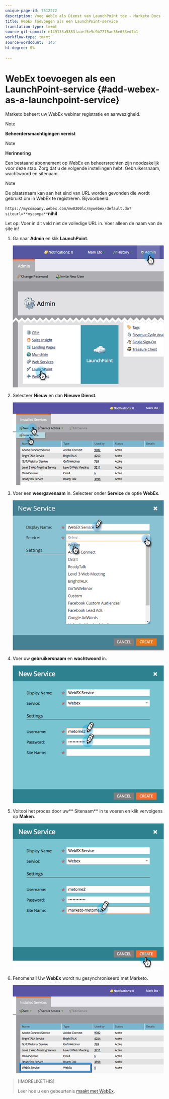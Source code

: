 ```yaml
---
unique-page-id: 7512272
description: Voeg WebEx als Dienst van LaunchPoint toe - Marketo Docs - de Documentatie van het Product
title: WebEx toevoegen als een LaunchPoint-service
translation-type: tm+mt
source-git-commit: e149133a5383faaef5e9c9b7775ae36e633ed7b1
workflow-type: tm+mt
source-wordcount: '145'
ht-degree: 0%

---
```



# WebEx toevoegen als een LaunchPoint-service {#add-webex-as-a-launchpoint-service}

Marketo beheert uw WebEx webinar registratie en aanwezigheid.

>[!NOTE]
>
>**Beheerdersmachtigingen vereist**

>[!NOTE]
>
>**Herinnering**
>
>Een bestaand abonnement op WebEx en beheersrechten zijn noodzakelijk voor deze stap. Zorg dat u de volgende instellingen hebt: Gebruikersnaam, wachtwoord en sitenaam.

>[!NOTE]
>
>De plaatsnaam kan aan het eind van URL worden gevonden die wordt gebruikt om in WebEx te registreren. Bijvoorbeeld:
>
>`https://mycompany.webex.com/mw0300lc/mywebex/default.do?siteurl=**mycompa**`**nihil**
>
>Let op: Voer in dit veld niet de volledige URL in. Voer alleen de naam van de site in!

1. Ga naar **Admin** en klik **LaunchPoint**.

   ![](assets/image2015-4-23-11-3a20-3a43.png)

1. Selecteer **Nieuw** en dan **Nieuwe Dienst**.

   ![](assets/webex-new-service.png)

1. Voer een **weergavenaam** in. Selecteer onder **Service** de optie **WebEx**.

   ![](assets/new-service-webex.png)

1. Voer uw **gebruikersnaam** en **wachtwoord** in.

   ![](assets/image2015-4-24-18-3a56-3a56.png)

1. Voltooi het proces door uw** Sitenaam** in te voeren en klik vervolgens op **Maken**.

   ![](assets/image2015-4-24-18-3a58-3a43.png)

1. Fenomenal! Uw **WebEx** wordt nu gesynchroniseerd met Marketo.

   ![](assets/webex.png)

>[!MORELIKETHIS]
>
>Leer hoe u een gebeurtenis [maakt met WebEx](../../../product-docs/demand-generation/events/create-an-event/create-an-event-with-webex.md).

